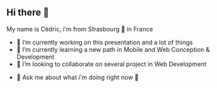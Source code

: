 ## Hi there 👋

<!--
**Cedric-HERBON/Cedric-HERBON** is a ✨ _special_ ✨ repository because its `README.md` (this file) appears on your GitHub profile.
Here are some ideas to get you started: -->

My name is Cédric, i'm from Strasbourg 🥨 in France
 
- 🔭 I’m currently working on this presentation and a lot of things
- 🌱 I’m currently learning a new path in Mobile and Web Conception & Development
- 👯 I’m looking to collaborate on several project in Web Development
<!--
- 🤔 I’m looking for help with ... -->
- 💬 Ask me about what i'm doing right now 👀
<!--
- 📫 How to reach me: ...
- 😄 Pronouns: ...
- ⚡ Fun fact: ...
-->
